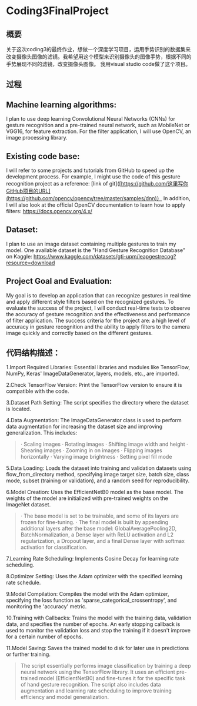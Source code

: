 # Coding3FinalProject
## 概要
关于这次coding3的最终作业，想做一个深度学习项目，运用手势识别的数据集来改变摄像头图像的滤镜。我希望用这个模型来识别摄像头的图像手势，根据不同的手势展现不同的滤镜，改变摄像头图像。 我用visual studio code做了这个项目。
## 过程

## Machine learning algorithms:
I plan to use deep learning Convolutional Neural Networks (CNNs) for gesture recognition and a pre-trained neural network, such as MobileNet or VGG16, for feature extraction. For the filter application, I will use OpenCV, an image processing library.

## Existing code base: 
I will refer to some projects and tutorials from GitHub to speed up the development process. For example, I might use the code of this gesture recognition project as a reference:
[link of git]([https://github.com/这里写你GitHub项目的URL](https://github.com/opencv/opencv/tree/master/samples/dnn)）
In addition, I will also look at the official OpenCV documentation to learn how to apply filters:
https://docs.opencv.org/4.x/

## Dataset:
 I plan to use an image dataset containing multiple gestures to train my model. One available dataset is the "Hand Gesture Recognition Database" on Kaggle:
https://www.kaggle.com/datasets/gti-upm/leapgestrecog?resource=download

## Project Goal and Evaluation: 
My goal is to develop an application that can recognize gestures in real time and apply different style filters based on the recognized gestures. To evaluate the success of the project, I will conduct real-time tests to observe the accuracy of gesture recognition and the effectiveness and performance of filter application. The success criteria for the project are: a high level of accuracy in gesture recognition and the ability to apply filters to the camera image quickly and correctly based on the different gestures.

## 代码结构描述：

 1.Import Required Libraries: Essential libraries and modules like TensorFlow, NumPy, Keras' ImageDataGenerator, layers, models, etc., are imported.

 2.Check TensorFlow Version: Print the TensorFlow version to ensure it is compatible with the code.

 3.Dataset Path Setting: The script specifies the directory where the dataset is located.

 4.Data Augmentation: The ImageDataGenerator class is used to perform data augmentation for increasing the dataset size and improving generalization. This includes:

> · Scaling images
> · Rotating images
> · Shifting image width and height
> · Shearing images
> · Zooming in on images
> · Flipping images horizontally
> · Varying image brightness
> · Setting pixel fill mode

 5.Data Loading: Loads the dataset into training and validation datasets using flow_from_directory method, specifying image target size, batch size, class mode, subset (training or validation), and a random seed for reproducibility.

 6.Model Creation: Uses the EfficientNetB0 model as the base model. The weights of the model are initialized with pre-trained weights on the ImageNet dataset.

> · The base model is set to be trainable, and some of its layers are frozen for fine-tuning.
> · The final model is built by appending additional layers after the base model: GlobalAveragePooling2D, BatchNormalization, a Dense layer with ReLU activation and L2 regularization, a Dropout layer, and a final Dense layer with softmax activation for classification.

 7.Learning Rate Scheduling: Implements Cosine Decay for learning rate scheduling.

 8.Optimizer Setting: Uses the Adam optimizer with the specified learning rate schedule.

 9.Model Compilation: Compiles the model with the Adam optimizer, specifying the loss function as 'sparse_categorical_crossentropy', and monitoring the 'accuracy' metric.

 10.Training with Callbacks: Trains the model with the training data, validation data, and specifies the number of epochs. An early stopping callback is used to monitor the validation loss and stop the training if it doesn't improve for a certain number of epochs.

 11.Model Saving: Saves the trained model to disk for later use in predictions or further training.

> The script essentially performs image classification by training a deep neural network using the TensorFlow library. It uses an efficient pre-trained model (EfficientNetB0) and fine-tunes it for the specific task of hand gesture recognition. The script also includes data augmentation and learning rate scheduling to improve training efficiency and model generalization.
